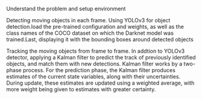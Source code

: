 Understand the problem and setup environment

Detecting moving objects in each frame. Using YOLOv3 for object detection.load the pre-trained configuration and weights, as well as the class names of the COCO dataset on which the Darknet model was trained.Last, displaying it with the bounding boxes around detected objects

Tracking the moving objects from frame to frame. In addtion to YOLOv3 detector, applying a Kalman filter to predict the track of previously identified objects, and match them with new detections. Kalman filter works by a two-phase process. For the prediction phase, the Kalman filter produces estimates of the current state variables, along with their uncertainties. During update, these estimates are updated using a weighted average, with more weight being given to estimates with greater certainty.

